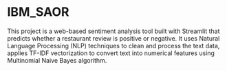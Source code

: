 # IBM_SAOR
This project is a web-based sentiment analysis tool built with Streamlit that predicts whether a restaurant review is positive or negative. It uses Natural Language Processing (NLP) techniques to clean and process the text data, applies TF-IDF vectorization to convert text into numerical features using Multinomial Naive Bayes algorithm.

